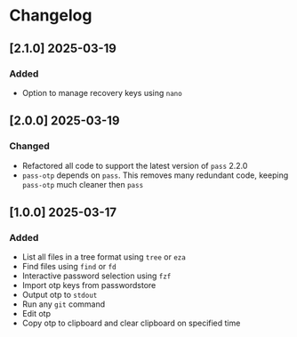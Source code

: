 # Changelog

## [2.1.0] 2025-03-19

### Added

- Option to manage recovery keys using `nano`

## [2.0.0] 2025-03-19

### Changed

- Refactored all code to support the latest version of `pass` 2.2.0
- `pass-otp` depends on `pass`. This removes many redundant code, keeping `pass-otp` much cleaner then `pass`

## [1.0.0] 2025-03-17

### Added

- List all files in a tree format using `tree` or `eza`
- Find files using `find` or `fd`
- Interactive password selection using `fzf`
- Import otp keys from passwordstore
- Output otp to `stdout`
- Run any `git` command
- Edit otp
- Copy otp to clipboard and clear clipboard on specified time
